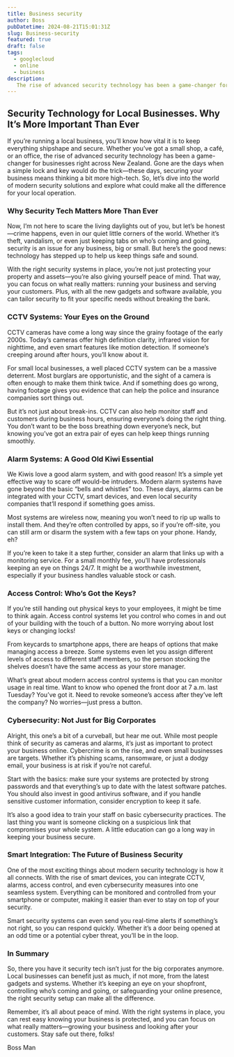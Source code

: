```yaml
---
title: Business security
author: Boss
pubDatetime: 2024-08-21T15:01:31Z
slug: Business-security 
featured: true
draft: false
tags:
  - googlecloud
  - online
  - business
description:
   The rise of advanced security technology has been a game-changer for businesses right across New Zealand
---
```


## Security Technology for Local Businesses. Why It’s More Important Than Ever

If you’re running a local business, you’ll know how vital it is to keep everything shipshape and secure. Whether you’ve got a small shop, a café, or an office, the rise of advanced security technology has been a game-changer for businesses right across New Zealand. Gone are the days when a simple lock and key would do the trick—these days, securing your business means thinking a bit more high-tech. So, let’s dive into the world of modern security solutions and explore what could make all the difference for your local operation.

### Why Security Tech Matters More Than Ever

Now, I’m not here to scare the living daylights out of you, but let’s be honest—crime happens, even in our quiet little corners of the world. Whether it’s theft, vandalism, or even just keeping tabs on who’s coming and going, security is an issue for any business, big or small. But here’s the good news: technology has stepped up to help us keep things safe and sound.

With the right security systems in place, you’re not just protecting your property and assets—you’re also giving yourself peace of mind. That way, you can focus on what really matters: running your business and serving your customers. Plus, with all the new gadgets and software available, you can tailor security to fit your specific needs without breaking the bank.

### CCTV Systems: Your Eyes on the Ground

CCTV cameras have come a long way since the grainy footage of the early 2000s. Today’s cameras offer high definition clarity, infrared vision for nighttime, and even smart features like motion detection. If someone’s creeping around after hours, you’ll know about it.

For small local businesses, a well placed CCTV system can be a massive deterrent. Most burglars are opportunistic, and the sight of a camera is often enough to make them think twice. And if something does go wrong, having footage gives you evidence that can help the police and insurance companies sort things out.

But it’s not just about break-ins. CCTV can also help monitor staff and customers during business hours, ensuring everyone’s doing the right thing. You don’t want to be the boss breathing down everyone’s neck, but knowing you’ve got an extra pair of eyes can help keep things running smoothly.

### Alarm Systems: A Good Old Kiwi Essential

We Kiwis love a good alarm system, and with good reason! It’s a simple yet effective way to scare off would-be intruders. Modern alarm systems have gone beyond the basic “bells and whistles” too. These days, alarms can be integrated with your CCTV, smart devices, and even local security companies that’ll respond if something goes amiss.

Most systems are wireless now, meaning you won’t need to rip up walls to install them. And they’re often controlled by apps, so if you’re off-site, you can still arm or disarm the system with a few taps on your phone. Handy, eh?

If you’re keen to take it a step further, consider an alarm that links up with a monitoring service. For a small monthly fee, you’ll have professionals keeping an eye on things 24/7. It might be a worthwhile investment, especially if your business handles valuable stock or cash.

### Access Control: Who’s Got the Keys?

If you’re still handing out physical keys to your employees, it might be time to think again. Access control systems let you control who comes in and out of your building with the touch of a button. No more worrying about lost keys or changing locks!

From keycards to smartphone apps, there are heaps of options that make managing access a breeze. Some systems even let you assign different levels of access to different staff members, so the person stocking the shelves doesn’t have the same access as your store manager.

What’s great about modern access control systems is that you can monitor usage in real time. Want to know who opened the front door at 7 a.m. last Tuesday? You’ve got it. Need to revoke someone’s access after they’ve left the company? No worries—just press a button.

### Cybersecurity: Not Just for Big Corporates

Alright, this one’s a bit of a curveball, but hear me out. While most people think of security as cameras and alarms, it’s just as important to protect your business online. Cybercrime is on the rise, and even small businesses are targets. Whether it’s phishing scams, ransomware, or just a dodgy email, your business is at risk if you’re not careful.

Start with the basics: make sure your systems are protected by strong passwords and that everything’s up to date with the latest software patches. You should also invest in good antivirus software, and if you handle sensitive customer information, consider encryption to keep it safe.

It’s also a good idea to train your staff on basic cybersecurity practices. The last thing you want is someone clicking on a suspicious link that compromises your whole system. A little education can go a long way in keeping your business secure.

### Smart Integration: The Future of Business Security

One of the most exciting things about modern security technology is how it all connects. With the rise of smart devices, you can integrate CCTV, alarms, access control, and even cybersecurity measures into one seamless system. Everything can be monitored and controlled from your smartphone or computer, making it easier than ever to stay on top of your security.

Smart security systems can even send you real-time alerts if something’s not right, so you can respond quickly. Whether it’s a door being opened at an odd time or a potential cyber threat, you’ll be in the loop.

### In Summary

So, there you have it security tech isn’t just for the big corporates anymore. Local businesses can benefit just as much, if not more, from the latest gadgets and systems. Whether it’s keeping an eye on your shopfront, controlling who’s coming and going, or safeguarding your online presence, the right security setup can make all the difference.

Remember, it’s all about peace of mind. With the right systems in place, you can rest easy knowing your business is protected, and you can focus on what really matters—growing your business and looking after your customers. Stay safe out there, folks!


Boss Man